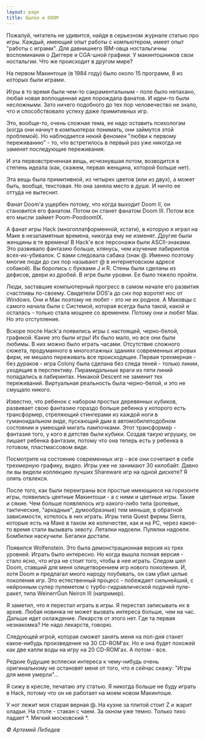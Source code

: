 ```yaml
---
layout: page
title: Былое и DOOM
---
```

 
Пожалуй, читатель не удивится, найдя в серьезном журнале статью про игры. Каждый, имеющий опыт работы с компьютером, имеет опыт "работы с играми". Для давнишнего IBM-овца ностальгичны воспоминания о Диггере и CGA-шной графики. У макинтошников свои ностальгии. Что же происходит в другом мире?

На первом Макинтоше (в 1984 году) было около 15 программ, 8 из которых были играми.

Игры в то время были чем-то сакраментальным - поле было непахано, любая новая воплощенная идея порождала фанатов. И идеи-то были несложными. Зато ничего подобного до тех пор человечество не знало, что и способствовало успеху даже примитивных игр.

Это, вообще-то, очень сложная тема, ее надо оставить психологам (когда они начнут в компьютерах понимать, они займутся этой проблемой). Но наблюдается некий феномен "любви к первому переживанию" - то, что встретилось в первый раз уже никогда не заменят последующие переживания.

И эта первовстреченная вещь, исчезнувшая потом, возводится в степень идеала (как, скажем, первая женщина, которой больше нет).

Эта вещь была примитивной, из четырех цветов (или из двух), а может быть, вообще, текстовая. Но она заняла место в душе. И ничто ее оттуда не вытеснит.

Фанат Doom'а ущербен потому, что когда выходит Doom II, он становится его фанатом. Потом он станет фанатом Doom III. Потом все его мысли займет Poom-PoodoomIX.

А фанат игры Hack (многоплатформенной, кстати), в которую я играл на Маке в незапамятные времена, никогда ему не изменят. Другие были женщины в те времена! В Hack'е все персонажи были ASCII-знаками. Это развивало фантазию больше, клянусь, чем изучение лабиринтов всех-их-убивалок. С вами следовала сабака (знак @. Именно поэтому многие люди до сих пор называют @ в интернетовском адресе собакой). Вы боролись с буквами J и R. Стены были сделаны из дефисов, двери из дробей. В игре были уровни. Ее было тяжело пройти.

Люди, заставшие компьютерный прогресс в самом начале его развития счастливы по-своему. Свидетели DOS'а до сих пор воротят нос от Windows. Они и Мак поэтому не любят - это не их родное. А Маковцы с самого начала были с Системой, которая всегда была такой, какой и осталась - только стала мощнее со временем. Потому они и любят Мак. Но это отступление.

Вскоре после Hack'а появились игры с настоящей, черно-белой, графикой. Какие это были игры! Их было мало, но все они были любимы. В них можно было играть часами. Отсутствие сложного сюжета, продуманного в многоэтажных зданиях современных игровых фирм, не мешало переживать все происходящее. Первая трехмерная - без дураков - игра Colony была сделана без следа теней - только линии, уходящие в перспективу. Пирамидальные враги из пяти линий попадались в лабиринтах. Никакой Descent не заменит тех переживаний. Виртуальная реальность была черно-белой, и это не смущало никого.

Известно, что ребенок с набором простых деревянных кубиков, развивает свою фантазию гораздо больше ребенка у которого есть трансформер, стреляющий стингерами из каждой ноги в гуманоидальном виде, пускающий дым в автомобилеподобном состоянии и умеющий мигать лампочками. Этот трансформер - фантазия того, у кого в детстве были кубики. Создав такую игрушку, он лишает ребенка фантазии, потому что она теперь есть у ребенка в готовом, пластмассовом виде.

Посмотрите на состояние современных игр - все они сочетают в себе трехмерную графику, видео. Игры уже не занимают 30 килобайт. Давно ли вы видели коллекцию лучших Shareware игр на одной дискете? Я опять отвлекся.

После того, как были переиграны все простые имеющиеся на горизонте игры, появились цветные Макинтоши - а с ними и цветные игры. Такие и сякие. Чем больше появлялось игр какого-либо типа (ролевые, тактические, "аркадные", думообразные) тем меньше, в обратной зависимости, хотелось в них играть. Игры типа Quest фирмы Sierra, которые есть на Маке в таком же количестве, как и на PС, через какое-то время стали вызывать зевоту. Леталки надоели. Пулялки надоели. Бомбилки наскучили. Бегалки достали.

Появился Wolfenstein. Это была демонстрационная версия из трех уровней. Играть было интересно. Но когда вышла полная версия - стало ясно, что игра не стоит того, чтобы в нее играть. Следом шел Doom, ставший для меня олицетворением игр нового поколения. И, хотя Doom и предлагал много народу поубивать, он сам убил целые поколения игр. Это естественный процесс - побеждает сильнейший, с нейронным супер пулеметом с турбо-гидравлической подачей пуле-ракет, типа WeinerrGun Neiron III (например).

Я заметил, что я перестал играть в игры. Я перестал записывать их в архив. Любая новинка не может вызвать интереса больше, чем на час. Дальше идет охлаждение. Лекарств от этого нет. Где та первая незнакомка? Не надо лекарств, говорю.

Следующей игрой, которая сможет занять меня на пол-дня станет какое-нибудь произведение на 30 CD-ROM'ах. Но и она будет похожей как две капли воды на игру на 20 CD-ROM'ах. А потом - все.

Редкие будущие всплески интереса к чему-нибудь очень оригинальному не остановят меня от того, что я сейчас скажу: "Игры для меня умерли"...

Я сижу в кресле, печатаю эту статью. Я никогда больше не буду играть в Hack, потому что он не работает на моем новом Макинтоше.

У ног лежит моя старая верная @. На кухне за плитой стоит Z и жарит оладьи. На столе - стакан с чаем. За окном уже темно. Только тихо падает *. Мягкий московский *.

*&copy; Артемий Лебедев*
